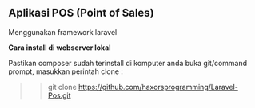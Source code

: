 
## Aplikasi POS (Point of Sales)

Menggunakan framework laravel

<b> Cara install di webserver lokal </b>

Pastikan composer sudah terinstall di komputer anda
buka git/command prompt, masukkan perintah clone :
>>git clone https://github.com/haxorsprogramming/Laravel-Pos.git
